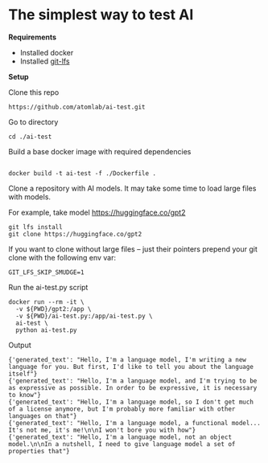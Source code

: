 # The simplest way to test AI

**Requirements**
- Installed docker
- Installed [git-lfs](https://docs.github.com/en/repositories/working-with-files/managing-large-files/installing-git-large-file-storage?platform=linux)

**Setup**

Clone this repo

```
https://github.com/atomlab/ai-test.git
```

Go to directory
```
cd ./ai-test
```

Build a base docker image with required dependencies
```

docker build -t ai-test -f ./Dockerfile .
```

Clone a repository with AI models. It may take some time to load large files with models.

For example, take model https://huggingface.co/gpt2

```
git lfs install
git clone https://huggingface.co/gpt2
```

If you want to clone without large files – just their pointers prepend your git clone with the following env var:
```
GIT_LFS_SKIP_SMUDGE=1
``````

Run the ai-test.py script

```
docker run --rm -it \
  -v ${PWD}/gpt2:/app \
  -v ${PWD}/ai-test.py:/app/ai-test.py \
  ai-test \
  python ai-test.py
```

Output
```
{'generated_text': "Hello, I'm a language model, I'm writing a new language for you. But first, I'd like to tell you about the language itself"}
{'generated_text': "Hello, I'm a language model, and I'm trying to be as expressive as possible. In order to be expressive, it is necessary to know"}
{'generated_text': "Hello, I'm a language model, so I don't get much of a license anymore, but I'm probably more familiar with other languages on that"}
{'generated_text': "Hello, I'm a language model, a functional model... It's not me, it's me!\n\nI won't bore you with how"}
{'generated_text': "Hello, I'm a language model, not an object model.\n\nIn a nutshell, I need to give language model a set of properties that"}
```